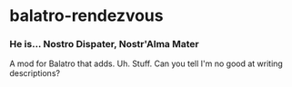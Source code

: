 # balatro-rendezvous

### He is... Nostro Dispater, Nostr'Alma Mater

A mod for Balatro that adds. Uh. Stuff.
Can you tell I'm no good at writing descriptions?
